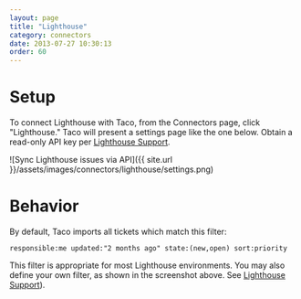 ```yaml
---
layout: page
title: "Lighthouse"
category: connectors
date: 2013-07-27 10:30:13
order: 60
---
```


# Setup

To connect Lighthouse with Taco, from the Connectors page, click
"Lighthouse." Taco will present a settings page like the one below.
Obtain a read-only API key per 
[Lighthouse Support](http://help.lighthouseapp.com/kb/api/how-do-i-get-an-api-token).

![Sync Lighthouse issues via API]({{ site.url }}/assets/images/connectors/lighthouse/settings.png)


# Behavior

By default, Taco imports all tickets which match this filter:

    responsible:me updated:"2 months ago" state:(new,open) sort:priority

This filter is appropriate for most Lighthouse environments. You may also
define your own filter, as shown in the screenshot above. See
[Lighthouse Support](http://help.lighthouseapp.com/kb/getting-started/how-do-i-search-for-tickets)).
